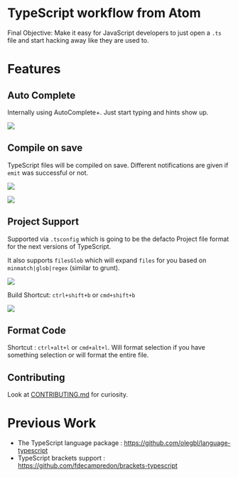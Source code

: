 # TypeScript workflow from Atom
 
Final Objective: Make it easy for JavaScript developers to just open a `.ts` file and start hacking away like they are used to.

# Features
## Auto Complete
Internally using AutoComplete+. Just start typing and hints show up.

![](https://raw.githubusercontent.com/TypeStrong/atom-typescript/master/examples/screens/autocomplete.png)

## Compile on save
TypeScript files will be compiled on save. Different notifications are given if `emit` was successful or not.

![](https://raw.githubusercontent.com/TypeStrong/atom-typescript/master/examples/screens/compile%20error.png)

![](https://raw.githubusercontent.com/TypeStrong/atom-typescript/master/examples/screens/emit%20error.png)


## Project Support
Supported via `.tsconfig` which is going to be the defacto Project file format for the next versions of TypeScript.

It also supports `filesGlob` which will expand `files` for you based on `minmatch|glob|regex` (similar to grunt).

![](https://raw.githubusercontent.com/TypeStrong/atom-typescript/master/examples/screens/proj.png)

Build Shortcut: `ctrl+shift+b` or `cmd+shift+b`

![](https://raw.githubusercontent.com/TypeStrong/atom-typescript/master/examples/screens/build.png)

## Format Code
Shortcut : `ctrl+alt+l` or `cmd+alt+l`. Will format selection if you have something selection or will format the entire file.

## Contributing 

Look at [CONTRIBUTING.md](https://github.com/TypeStrong/atom-typescript/blob/master/CONTRIBUTING.md) for curiosity.

# Previous Work
* The TypeScript language package : https://github.com/olegbl/language-typescript
* TypeScript brackets support : https://github.com/fdecampredon/brackets-typescript

